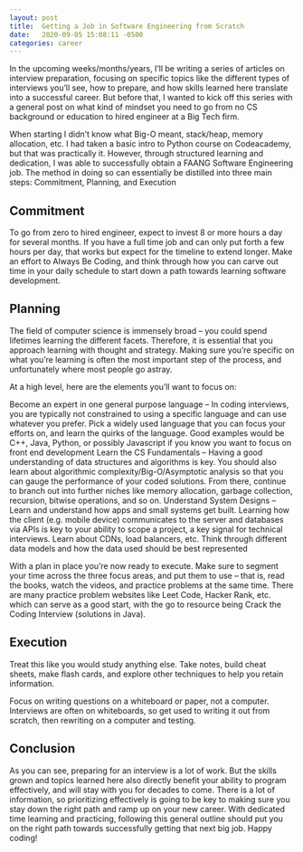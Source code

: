```yaml
---
layout: post
title:  Getting a Job in Software Engineering from Scratch
date:   2020-09-05 15:08:11 -0500
categories: career
---
```


In the upcoming weeks/months/years, I’ll be writing a series of articles on interview preparation, focusing on specific topics like the different types of interviews you’ll see, how to prepare, and how skills learned here translate into a successful career. But before that, I wanted to kick off this series with a general post on what kind of mindset you need to go from no CS background or education to hired engineer at a Big Tech firm.

When starting I didn’t know what Big-O meant, stack/heap, memory allocation, etc. I had taken a basic intro to Python course on Codeacademy, but that was practically it. However, through structured learning and dedication, I was able to successfully obtain a FAANG Software Engineering job. The method in doing so can essentially be distilled into three main steps: Commitment, Planning, and Execution

## Commitment

To go from zero to hired engineer, expect to invest 8 or more hours a day for several months. If you have a full time job and can only put forth a few hours per day, that works but expect for the timeline to extend longer. Make an effort to Always Be Coding, and think through how you can carve out time in your daily schedule to start down a path towards learning software development.

## Planning

The field of computer science is immensely broad – you could spend lifetimes learning the different facets. Therefore, it is essential that you approach learning with thought and strategy. Making sure you’re specific on what you’re learning is often the most important step of the process, and unfortunately where most people go astray.

At a high level, here are the elements you’ll want to focus on:

Become an expert in one general purpose language – In coding interviews, you are typically not constrained to using a specific language and can use whatever you prefer. Pick a widely used language that you can focus your efforts on, and learn the quirks of the language. Good examples would be C++, Java, Python, or possibly Javascript if you know you want to focus on front end development
Learn the CS Fundamentals – Having a good understanding of data structures and algorithms is key. You should also learn about algorithmic complexity/Big-O/Asymptotic analysis so that you can gauge the performance of your coded solutions. From there, continue to branch out into further niches like memory allocation, garbage collection, recursion, bitwise operations, and so on.
Understand System Designs – Learn and understand how apps and small systems get built. Learning how the client (e.g. mobile device) communicates to the server and databases via APIs is key to your ability to scope a project, a key signal for technical interviews. Learn about CDNs, load balancers, etc. Think through different data models and how the data used should be best represented

With a plan in place you’re now ready to execute. Make sure to segment your time across the three focus areas, and put them to use – that is, read the books, watch the videos, and practice problems at the same time. There are many practice problem websites like Leet Code, Hacker Rank, etc. which can serve as a good start, with the go to resource being Crack the Coding Interview (solutions in Java).

## Execution

Treat this like you would study anything else. Take notes, build cheat sheets, make flash cards, and explore other techniques to help you retain information.

Focus on writing questions on a whiteboard or paper, not a computer. Interviews are often on whiteboards, so get used to writing it out from scratch, then rewriting on a computer and testing.

## Conclusion

As you can see, preparing for an interview is a lot of work. But the skills grown and topics learned here also directly benefit your ability to program effectively, and will stay with you for decades to come. There is a lot of information, so prioritizing effectively is going to be key to making sure you stay down the right path and ramp up on your new career. With dedicated time learning and practicing, following this general outline should put you on the right path towards successfully getting that next big job. Happy coding!